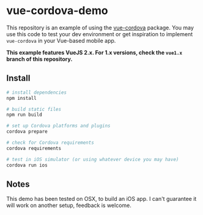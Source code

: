 # vue-cordova-demo

This repository is an example of using the [vue-cordova](https://www.npmjs.com/package/vue-cordova) package. You may use this code to test your dev environment or get inspiration to implement `vue-cordova` in your Vue-based mobile app.

**This example features VueJS 2.x. For 1.x versions, check the `vue1.x` branch of this repository.**

## Install

``` bash
# install dependencies
npm install

# build static files
npm run build

# set up Cordova platforms and plugins
cordova prepare

# check for Cordova requirements
cordova requirements

# test in iOS simulator (or using whatever device you may have)
cordova run ios
```

## Notes

This demo has been tested on OSX, to build an iOS app. I can't guarantee it will work on another setup, feedback is welcome.
